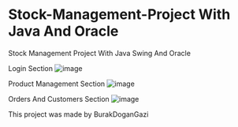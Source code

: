 # Stock-Management-Project With Java And Oracle
Stock Management Project With Java Swing And Oracle


Login Section
![image](https://user-images.githubusercontent.com/76884187/154858067-f3da6e2b-ab17-4e0c-84d5-8b417871568e.png)

Product Management Section
![image](https://user-images.githubusercontent.com/76884187/154858071-559e13f8-ca54-446a-9a6a-e077294b02ab.png)

Orders And Customers Section
![image](https://user-images.githubusercontent.com/76884187/154858082-d9e4e742-7155-4bd7-a397-8c0df5937885.png)


This project was made by BurakDoganGazi
